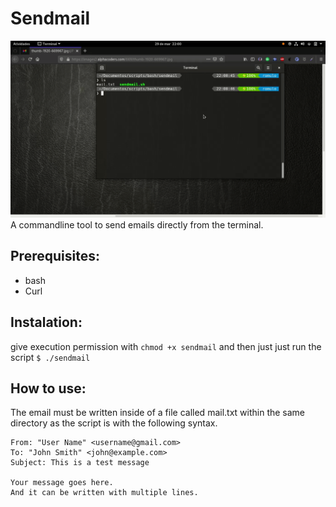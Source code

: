 # Sendmail
![gif](https://raw.githubusercontent.com/PinheiroCosta/MyScripts/main/images/sendmail.gif)
A commandline tool to send emails directly from the terminal.

## Prerequisites: 
* bash
* Curl  

## Instalation: 
give execution permission with ```chmod +x sendmail``` and then just just run the script ```$ ./sendmail``` 

## How to use: 
The email must be written inside of a file called mail.txt within the same directory as the script is with the following syntax.

```
From: "User Name" <username@gmail.com>
To: "John Smith" <john@example.com>
Subject: This is a test message

Your message goes here.
And it can be written with multiple lines.
```

